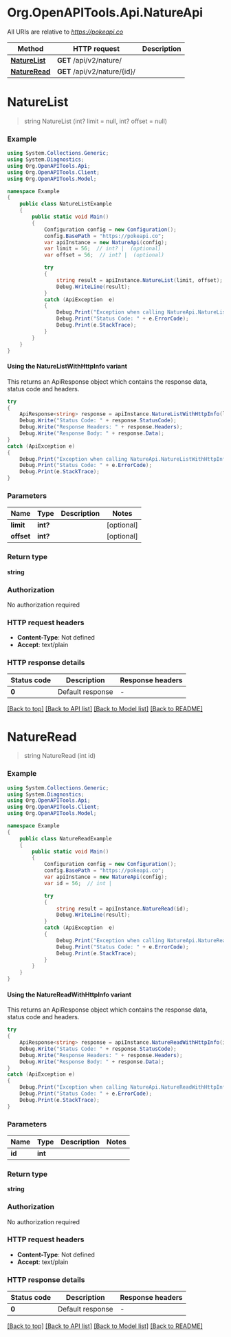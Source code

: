 # Org.OpenAPITools.Api.NatureApi

All URIs are relative to *https://pokeapi.co*

| Method | HTTP request | Description |
|--------|--------------|-------------|
| [**NatureList**](NatureApi.md#naturelist) | **GET** /api/v2/nature/ |  |
| [**NatureRead**](NatureApi.md#natureread) | **GET** /api/v2/nature/{id}/ |  |

<a id="naturelist"></a>
# **NatureList**
> string NatureList (int? limit = null, int? offset = null)



### Example
```csharp
using System.Collections.Generic;
using System.Diagnostics;
using Org.OpenAPITools.Api;
using Org.OpenAPITools.Client;
using Org.OpenAPITools.Model;

namespace Example
{
    public class NatureListExample
    {
        public static void Main()
        {
            Configuration config = new Configuration();
            config.BasePath = "https://pokeapi.co";
            var apiInstance = new NatureApi(config);
            var limit = 56;  // int? |  (optional) 
            var offset = 56;  // int? |  (optional) 

            try
            {
                string result = apiInstance.NatureList(limit, offset);
                Debug.WriteLine(result);
            }
            catch (ApiException  e)
            {
                Debug.Print("Exception when calling NatureApi.NatureList: " + e.Message);
                Debug.Print("Status Code: " + e.ErrorCode);
                Debug.Print(e.StackTrace);
            }
        }
    }
}
```

#### Using the NatureListWithHttpInfo variant
This returns an ApiResponse object which contains the response data, status code and headers.

```csharp
try
{
    ApiResponse<string> response = apiInstance.NatureListWithHttpInfo(limit, offset);
    Debug.Write("Status Code: " + response.StatusCode);
    Debug.Write("Response Headers: " + response.Headers);
    Debug.Write("Response Body: " + response.Data);
}
catch (ApiException e)
{
    Debug.Print("Exception when calling NatureApi.NatureListWithHttpInfo: " + e.Message);
    Debug.Print("Status Code: " + e.ErrorCode);
    Debug.Print(e.StackTrace);
}
```

### Parameters

| Name | Type | Description | Notes |
|------|------|-------------|-------|
| **limit** | **int?** |  | [optional]  |
| **offset** | **int?** |  | [optional]  |

### Return type

**string**

### Authorization

No authorization required

### HTTP request headers

 - **Content-Type**: Not defined
 - **Accept**: text/plain


### HTTP response details
| Status code | Description | Response headers |
|-------------|-------------|------------------|
| **0** | Default response |  -  |

[[Back to top]](#) [[Back to API list]](../README.md#documentation-for-api-endpoints) [[Back to Model list]](../README.md#documentation-for-models) [[Back to README]](../README.md)

<a id="natureread"></a>
# **NatureRead**
> string NatureRead (int id)



### Example
```csharp
using System.Collections.Generic;
using System.Diagnostics;
using Org.OpenAPITools.Api;
using Org.OpenAPITools.Client;
using Org.OpenAPITools.Model;

namespace Example
{
    public class NatureReadExample
    {
        public static void Main()
        {
            Configuration config = new Configuration();
            config.BasePath = "https://pokeapi.co";
            var apiInstance = new NatureApi(config);
            var id = 56;  // int | 

            try
            {
                string result = apiInstance.NatureRead(id);
                Debug.WriteLine(result);
            }
            catch (ApiException  e)
            {
                Debug.Print("Exception when calling NatureApi.NatureRead: " + e.Message);
                Debug.Print("Status Code: " + e.ErrorCode);
                Debug.Print(e.StackTrace);
            }
        }
    }
}
```

#### Using the NatureReadWithHttpInfo variant
This returns an ApiResponse object which contains the response data, status code and headers.

```csharp
try
{
    ApiResponse<string> response = apiInstance.NatureReadWithHttpInfo(id);
    Debug.Write("Status Code: " + response.StatusCode);
    Debug.Write("Response Headers: " + response.Headers);
    Debug.Write("Response Body: " + response.Data);
}
catch (ApiException e)
{
    Debug.Print("Exception when calling NatureApi.NatureReadWithHttpInfo: " + e.Message);
    Debug.Print("Status Code: " + e.ErrorCode);
    Debug.Print(e.StackTrace);
}
```

### Parameters

| Name | Type | Description | Notes |
|------|------|-------------|-------|
| **id** | **int** |  |  |

### Return type

**string**

### Authorization

No authorization required

### HTTP request headers

 - **Content-Type**: Not defined
 - **Accept**: text/plain


### HTTP response details
| Status code | Description | Response headers |
|-------------|-------------|------------------|
| **0** | Default response |  -  |

[[Back to top]](#) [[Back to API list]](../README.md#documentation-for-api-endpoints) [[Back to Model list]](../README.md#documentation-for-models) [[Back to README]](../README.md)

